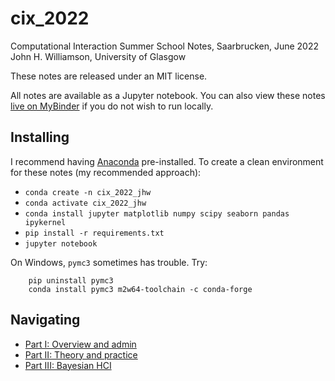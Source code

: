 # cix_2022
Computational Interaction Summer School Notes, Saarbrucken, June 2022
John H. Williamson, University of Glasgow

These notes are released under an MIT license.

All notes are available as a Jupyter notebook. You can also view these notes [live on MyBinder]() if you do not wish to run locally.

## Installing

I recommend having [Anaconda]() pre-installed. To create a clean environment for these notes (my recommended approach):

* `conda create -n cix_2022_jhw`
* `conda activate cix_2022_jhw`
* `conda install jupyter matplotlib numpy scipy seaborn pandas ipykernel`
* `pip install -r requirements.txt`
* `jupyter notebook`

On Windows, `pymc3` sometimes has trouble. Try:

        pip uninstall pymc3
        conda install pymc3 m2w64-toolchain -c conda-forge

## Navigating

* [Part I: Overview and admin](i_outline.ipynb)
* [Part II: Theory and practice](ii_theory_and_practice.ipynb)
* [Part III: Bayesian HCI](iii_bayesian_hci.ipynb)
